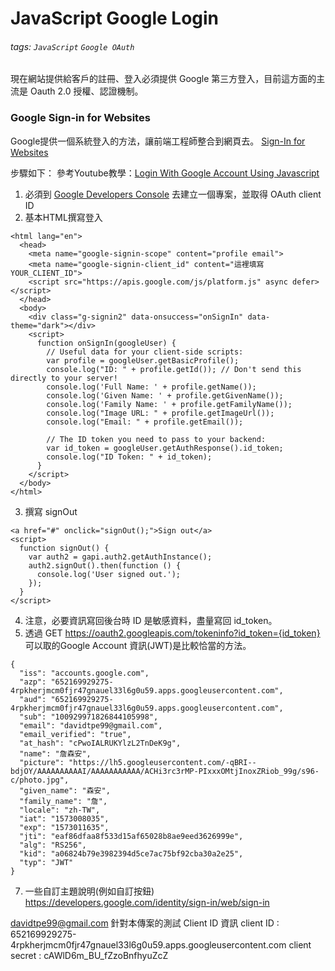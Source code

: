 # JavaScript Google Login
###### tags: `JavaScript` `Google OAuth`

現在網站提供給客戶的註冊、登入必須提供 Google 第三方登入，目前這方面的主流是 Oauth 2.0 授權、認證機制。

### Google Sign-in for Websites
Google提供一個系統登入的方法，讓前端工程師整合到網頁去。
[Sign-In for Websites](https://developers.google.com/identity/sign-in/web/sign-in)

步驟如下：
參考Youtube教學：[Login With Google Account Using Javascript](https://www.youtube.com/watch?v=qzq0kEUa5lU&t=3s)

1. 必須到 [Google Developers Console](https://console.developers.google.com) 去建立一個專案，並取得 OAuth client ID
2. 基本HTML撰寫登入
```htmlmixed=
<html lang="en">
  <head>
    <meta name="google-signin-scope" content="profile email">
    <meta name="google-signin-client_id" content="這裡填寫 YOUR_CLIENT_ID">
    <script src="https://apis.google.com/js/platform.js" async defer></script>
  </head>
  <body>
    <div class="g-signin2" data-onsuccess="onSignIn" data-theme="dark"></div>
    <script>
      function onSignIn(googleUser) {
        // Useful data for your client-side scripts:
        var profile = googleUser.getBasicProfile();
        console.log("ID: " + profile.getId()); // Don't send this directly to your server!
        console.log('Full Name: ' + profile.getName());
        console.log('Given Name: ' + profile.getGivenName());
        console.log('Family Name: ' + profile.getFamilyName());
        console.log("Image URL: " + profile.getImageUrl());
        console.log("Email: " + profile.getEmail());

        // The ID token you need to pass to your backend:
        var id_token = googleUser.getAuthResponse().id_token;
        console.log("ID Token: " + id_token);
      }
    </script>
  </body>
</html>
```
3. 撰寫 signOut
```htmlmixed=
<a href="#" onclick="signOut();">Sign out</a>
<script>
  function signOut() {
    var auth2 = gapi.auth2.getAuthInstance();
    auth2.signOut().then(function () {
      console.log('User signed out.');
    });
  }
</script>
```
4. 注意，必要資訊寫回後台時 ID 是敏感資料，盡量寫回 id_token。
5. 透過 GET https://oauth2.googleapis.com/tokeninfo?id_token={id_token} 可以取的Google Account 資訊(JWT)是比較恰當的方法。
```json=
{
  "iss": "accounts.google.com",
  "azp": "652169929275-4rpkherjmcm0fjr47gnauel33l6g0u59.apps.googleusercontent.com",
  "aud": "652169929275-4rpkherjmcm0fjr47gnauel33l6g0u59.apps.googleusercontent.com",
  "sub": "100929971826844105998",
  "email": "davidtpe99@gmail.com",
  "email_verified": "true",
  "at_hash": "cPwoIALRUKYlzL2TnDeK9g",
  "name": "詹森安",
  "picture": "https://lh5.googleusercontent.com/-qBRI--bdjOY/AAAAAAAAAAI/AAAAAAAAAAA/ACHi3rc3rMP-PIxxxOMtjInoxZRiob_99g/s96-c/photo.jpg",
  "given_name": "森安",
  "family_name": "詹",
  "locale": "zh-TW",
  "iat": "1573008035",
  "exp": "1573011635",
  "jti": "eaf86dfaa8f533d15af65028b8ae9eed3626999e",
  "alg": "RS256",
  "kid": "a06824b79e3982394d5ce7ac75bf92cba30a2e25",
  "typ": "JWT"
}
```
7. 一些自訂主題說明(例如自訂按鈕) https://developers.google.com/identity/sign-in/web/sign-in


davidtpe99@gmail.com 針對本傳案的測試 Client ID 資訊
client ID : 652169929275-4rpkherjmcm0fjr47gnauel33l6g0u59.apps.googleusercontent.com
client secret : cAWlD6m_BU_fZzoBnfhyuZcZ

